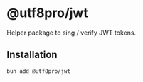 # @utf8pro/jwt

Helper package to sing / verify JWT tokens.

## Installation
```bash
bun add @utf8pro/jwt
```
